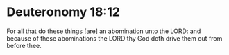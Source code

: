 # Deuteronomy 18:12

For all that do these things [are] an abomination unto the LORD: and because of these abominations the LORD thy God doth drive them out from before thee.